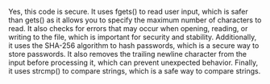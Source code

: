 Yes, this code is secure. It uses fgets() to read user input, which is safer than gets() as it allows you to specify the maximum number of characters to read. It also checks for errors that may occur when opening, reading, or writing to the file, which is important for security and stability. Additionally, it uses the SHA-256 algorithm to hash passwords, which is a secure way to store passwords. It also removes the trailing newline character from the input before processing it, which can prevent unexpected behavior. Finally, it uses strcmp() to compare strings, which is a safe way to compare strings.

